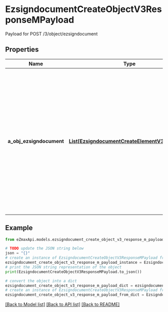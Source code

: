 # EzsigndocumentCreateObjectV3ResponseMPayload

Payload for POST /3/object/ezsigndocument

## Properties

Name | Type | Description | Notes
------------ | ------------- | ------------- | -------------
**a_obj_ezsigndocument** | [**List[EzsigndocumentCreateElementV3Response]**](EzsigndocumentCreateElementV3Response.md) | An array of objets that contain unique IDs representing the object that were requested to be created and possibly matching template IDs.  They are returned in the same order as the array containing the objects to be created that was sent in the request. | 

## Example

```python
from eZmaxApi.models.ezsigndocument_create_object_v3_response_m_payload import EzsigndocumentCreateObjectV3ResponseMPayload

# TODO update the JSON string below
json = "{}"
# create an instance of EzsigndocumentCreateObjectV3ResponseMPayload from a JSON string
ezsigndocument_create_object_v3_response_m_payload_instance = EzsigndocumentCreateObjectV3ResponseMPayload.from_json(json)
# print the JSON string representation of the object
print(EzsigndocumentCreateObjectV3ResponseMPayload.to_json())

# convert the object into a dict
ezsigndocument_create_object_v3_response_m_payload_dict = ezsigndocument_create_object_v3_response_m_payload_instance.to_dict()
# create an instance of EzsigndocumentCreateObjectV3ResponseMPayload from a dict
ezsigndocument_create_object_v3_response_m_payload_from_dict = EzsigndocumentCreateObjectV3ResponseMPayload.from_dict(ezsigndocument_create_object_v3_response_m_payload_dict)
```
[[Back to Model list]](../README.md#documentation-for-models) [[Back to API list]](../README.md#documentation-for-api-endpoints) [[Back to README]](../README.md)


